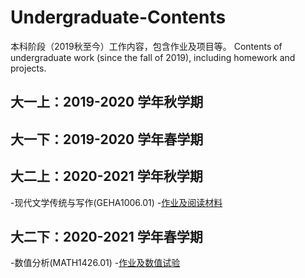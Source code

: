 # Undergraduate-Contents
本科阶段（2019秋至今）工作内容，包含作业及项目等。 Contents of undergraduate work (since the fall of 2019), including homework and projects.

## 大一上：2019-2020 学年秋学期


## 大一下：2019-2020 学年春学期


## 大二上：2020-2021 学年秋学期
-现代文学传统与写作(GEHA1006.01)
  -[作业及阅读材料](https://github.com/jyudong/Modern-Literary-Tradition-and-Writing)

## 大二下：2020-2021 学年春学期
-数值分析(MATH1426.01)
  -[作业及数值试验](https://github.com/jyudong/Numerical-Analysis/tree/main/数值分析)
